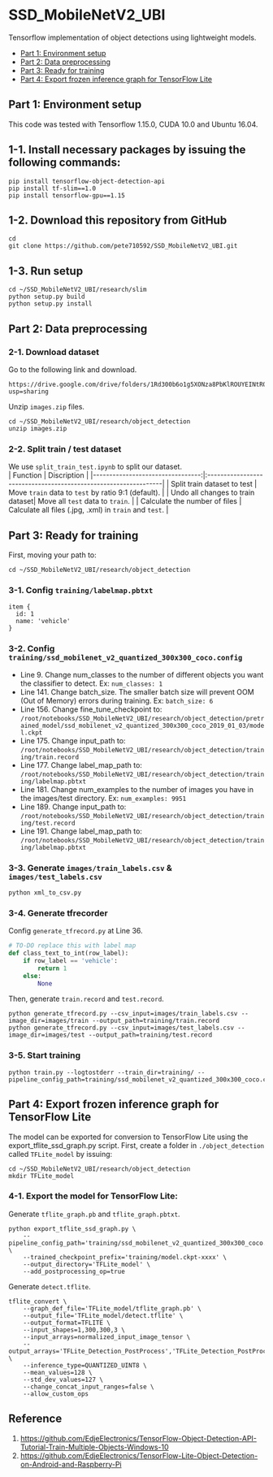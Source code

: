 # SSD_MobileNetV2_UBI  
Tensorflow implementation of object detections using lightweight models.  
 - [Part 1: Environment setup](https://github.com/pete710592/SSD_MobileNetV2_UBI#part-1-environment-setup)  
 - [Part 2: Data preprocessing](https://github.com/pete710592/SSD_MobileNetV2_UBI#part-2-data-preprocessing)  
 - [Part 3: Ready for training](https://github.com/pete710592/SSD_MobileNetV2_UBI#part-3-ready-for-training)  
 - [Part 4: Export frozen inference graph for TensorFlow Lite](https://github.com/pete710592/SSD_MobileNetV2_UBI#part-4-export-frozen-inference-graph-for-tensorflow-lite)  

## Part 1: Environment setup  
This code was tested with Tensorflow 1.15.0, CUDA 10.0 and Ubuntu 16.04.  
## 1-1. Install necessary packages by issuing the following commands:  
```shell
pip install tensorflow-object-detection-api
pip install tf-slim==1.0
pip install tensorflow-gpu==1.15
```  

## 1-2. Download this repository from GitHub  
```shell
cd
git clone https://github.com/pete710592/SSD_MobileNetV2_UBI.git
```  

## 1-3. Run setup  
```shell
cd ~/SSD_MobileNetV2_UBI/research/slim
python setup.py build
python setup.py install
```  

## Part 2: Data preprocessing  
### 2-1. Download dataset  
Go to the following link and download.  
```
https://drive.google.com/drive/folders/1Rd300b6o1g5XONza8PbKlROUYEINtR0F?usp=sharing
```  
Unzip ```images.zip``` files.  
```shell
cd ~/SSD_MobileNetV2_UBI/research/object_detection
unzip images.zip
```  

### 2-2. Split train / test dataset  
We use ```split_train_test.ipynb``` to split our dataset.  
|             Function             |                            Discription                          |
|---------------------------------:|:----------------------------------------------------------------|
| Split train dataset to test      | Move ```train``` data to ```test``` by ratio 9:1 (default).     |
| Undo all changes to train dataset| Move all ```test``` data to ```train```.                        |
| Calculate the number of files    | Calculate all files (.jpg, .xml) in ```train``` and ```test```. |

## Part 3: Ready for training  
First, moving your path to:  
```shell
cd ~/SSD_MobileNetV2_UBI/research/object_detection
```  

### 3-1. Config ```training/labelmap.pbtxt```  
```
item {
  id: 1
  name: 'vehicle'
}
```  

### 3-2. Config ```training/ssd_mobilenet_v2_quantized_300x300_coco.config```  
 - Line 9. Change num_classes to the number of different objects you want the classifier to detect. Ex: ```num_classes: 1```  
 - Line 141. Change batch_size. The smaller batch size will prevent OOM (Out of Memory) errors during training. Ex: ```batch_size: 6```  
 - Line 156. Change fine_tune_checkpoint to: ```/root/notebooks/SSD_MobileNetV2_UBI/research/object_detection/pretrained_model/ssd_mobilenet_v2_quantized_300x300_coco_2019_01_03/model.ckpt```  
 - Line 175. Change input_path to: ```/root/notebooks/SSD_MobileNetV2_UBI/research/object_detection/training/train.record```  
 - Line 177. Change label_map_path to: ```/root/notebooks/SSD_MobileNetV2_UBI/research/object_detection/training/labelmap.pbtxt```  
 - Line 181. Change num_examples to the number of images you have in the images/test directory. Ex: ```num_examples: 9951```  
 - Line 189. Change input_path to: ```/root/notebooks/SSD_MobileNetV2_UBI/research/object_detection/training/test.record```  
 - Line 191. Change label_map_path to: ```/root/notebooks/SSD_MobileNetV2_UBI/research/object_detection/training/labelmap.pbtxt```  

### 3-3. Generate ```images/train_labels.csv``` & ```images/test_labels.csv```  
```shell
python xml_to_csv.py
```  

### 3-4. Generate tfrecorder  
Config ```generate_tfrecord.py``` at Line 36.  
```python
# TO-DO replace this with label map
def class_text_to_int(row_label):
    if row_label == 'vehicle':
        return 1
    else:
        None
```  

Then, generate ```train.record``` and ```test.record```.  
```shell
python generate_tfrecord.py --csv_input=images/train_labels.csv --image_dir=images/train --output_path=training/train.record
python generate_tfrecord.py --csv_input=images/test_labels.csv --image_dir=images/test --output_path=training/test.record
```  

### 3-5. Start training  
```shell
python train.py --logtostderr --train_dir=training/ --pipeline_config_path=training/ssd_mobilenet_v2_quantized_300x300_coco.config
```  

## Part 4: Export frozen inference graph for TensorFlow Lite  
The model can be exported for conversion to TensorFlow Lite using the export_tflite_ssd_graph.py script. First, create a folder in ```./object_detection``` called ```TFLite_model``` by issuing:  
```shell
cd ~/SSD_MobileNetV2_UBI/research/object_detection
mkdir TFLite_model
```  

### 4-1. Export the model for TensorFlow Lite:  
Generate ```tflite_graph.pb``` and ```tflite_graph.pbtxt```.  
```shell
python export_tflite_ssd_graph.py \
    --pipeline_config_path='training/ssd_mobilenet_v2_quantized_300x300_coco.config' \
    --trained_checkpoint_prefix='training/model.ckpt-xxxx' \
    --output_directory='TFLite_model' \
    --add_postprocessing_op=true
```  
Generate ```detect.tflite```.  
```shell
tflite_convert \
    --graph_def_file='TFLite_model/tflite_graph.pb' \
    --output_file='TFLite_model/detect.tflite' \
    --output_format=TFLITE \
    --input_shapes=1,300,300,3 \
    --input_arrays=normalized_input_image_tensor \
    --output_arrays='TFLite_Detection_PostProcess','TFLite_Detection_PostProcess:1','TFLite_Detection_PostProcess:2','TFLite_Detection_PostProcess:3'  \
    --inference_type=QUANTIZED_UINT8 \
    --mean_values=128 \
    --std_dev_values=127 \
    --change_concat_input_ranges=false \
    --allow_custom_ops
```  

## Reference  
1. https://github.com/EdjeElectronics/TensorFlow-Object-Detection-API-Tutorial-Train-Multiple-Objects-Windows-10  
2. https://github.com/EdjeElectronics/TensorFlow-Lite-Object-Detection-on-Android-and-Raspberry-Pi  
